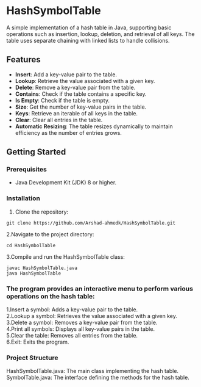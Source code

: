 # HashSymbolTable

A simple implementation of a hash table in Java, supporting basic operations such as insertion, lookup, deletion, and retrieval of all keys. The table uses separate chaining with linked lists to handle collisions.

## Features

- **Insert**: Add a key-value pair to the table.
- **Lookup**: Retrieve the value associated with a given key.
- **Delete**: Remove a key-value pair from the table.
- **Contains**: Check if the table contains a specific key.
- **Is Empty**: Check if the table is empty.
- **Size**: Get the number of key-value pairs in the table.
- **Keys**: Retrieve an iterable of all keys in the table.
- **Clear**: Clear all entries in the table.
- **Automatic Resizing**: The table resizes dynamically to maintain efficiency as the number of entries grows.

## Getting Started

### Prerequisites

- Java Development Kit (JDK) 8 or higher.

### Installation

1. Clone the repository:
```
git clone https://github.com/Arshad-ahmedk/HashSymbolTable.git
```
2.Navigate to the project directory:
```
cd HashSymbolTable
```
3.Compile and run the HashSymbolTable class:
```
javac HashSymbolTable.java
java HashSymbolTable
```
### The program provides an interactive menu to perform various operations on the hash table:

1.Insert a symbol: Adds a key-value pair to the table.  
2.Lookup a symbol: Retrieves the value associated with a given key.  
3.Delete a symbol: Removes a key-value pair from the table.  
4.Print all symbols: Displays all key-value pairs in the table.  
5.Clear the table: Removes all entries from the table.  
6.Exit: Exits the program.

### Project Structure

HashSymbolTable.java: The main class implementing the hash table.
SymbolTable.java: The interface defining the methods for the hash table.
